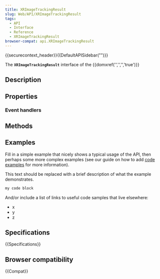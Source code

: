 ```yaml
---
title: XRImageTrackingResult
slug: Web/API/XRImageTrackingResult
tags:
  - API
  - Interface
  - Reference
  - XRImageTrackingResult
browser-compat: api.XRImageTrackingResult
---
```

{{securecontext_header}}{{DefaultAPISidebar("")}}

The **`XRImageTrackingResult`** interface of the {{domxref('','','','true')}} 

## Description

 

## Properties



### Event handlers



## Methods



## Examples

Fill in a simple example that nicely shows a typical usage of the API, then perhaps some more complex examples (see our guide on how to add [code examples](/en-US/docs/MDN/Contribute/Structures/Code_examples) for more information).

This text should be replaced with a brief description of what the example demonstrates.

```js
my code block
```

And/or include a list of links to useful code samples that live elsewhere:

*   x
*   y
*   z

## Specifications

{{Specifications}}

## Browser compatibility

{{Compat}}

